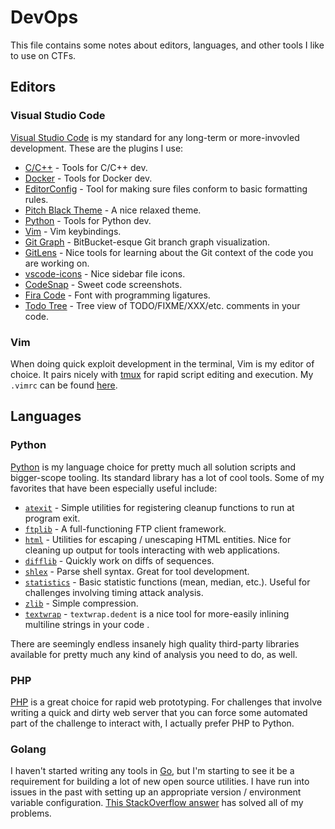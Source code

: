 # DevOps

This file contains some notes about editors, languages, and other tools I like to use on CTFs.

## Editors

### Visual Studio Code

[Visual Studio Code](https://code.visualstudio.com/) is my standard for any long-term or more-invovled development. These are the plugins I use:

* [C/C++](https://github.com/microsoft/vscode-cpptools) - Tools for C/C++ dev.
* [Docker](https://marketplace.visualstudio.com/items?itemName=ms-azuretools.vscode-docker) - Tools for Docker dev.
* [EditorConfig](https://github.com/editorconfig/editorconfig-vscode) - Tool for making sure files conform to basic formatting rules.
* [Pitch Black Theme](https://vscodethemes.com/e/viktorqvarfordt.vscode-pitch-black-theme) - A nice relaxed theme.
* [Python](https://github.com/Microsoft/vscode-python) - Tools for Python dev.
* [Vim](https://github.com/VSCodeVim/Vim) - Vim keybindings.
* [Git Graph](https://github.com/mhutchie/vscode-git-graph) - BitBucket-esque Git branch graph visualization.
* [GitLens](https://github.com/eamodio/vscode-gitlens) - Nice tools for learning about the Git context of the code you are working on.
* [vscode-icons](https://github.com/vscode-icons/vscode-icons) - Nice sidebar file icons.
* [CodeSnap](https://github.com/kufii/CodeSnap) - Sweet code screenshots.
* [Fira Code](https://github.com/tonsky/FiraCode) - Font with programming ligatures.
* [Todo Tree](https://github.com/Gruntfuggly/todo-tree) - Tree view of TODO/FIXME/XXX/etc. comments in your code.

### Vim

When doing quick exploit development in the terminal, Vim is my editor of choice. It pairs nicely with [tmux](https://github.com/tmux/tmux) for rapid script editing and execution. My `.vimrc` can be found [here](https://github.com/welchbj/dotfiles/blob/master/.vimrc).

## Languages

### Python

[Python](https://docs.python.org/3/library/) is my language choice for pretty much all solution scripts and bigger-scope tooling. Its standard library has a lot of cool tools. Some of my favorites that have been especially useful include:

* [`atexit`](https://docs.python.org/3/library/atexit.html) - Simple utilities for registering cleanup functions to run at program exit.
* [`ftplib`](https://docs.python.org/3/library/ftplib.html) - A full-functioning FTP client framework.
* [`html`](https://docs.python.org/3/library/html.html) - Utilities for escaping / unescaping HTML entities. Nice for cleaning up output for tools interacting with web applications.
* [`difflib`](https://docs.python.org/3/library/difflib.html) - Quickly work on diffs of sequences.
* [`shlex`](https://docs.python.org/3/library/shlex.html) - Parse shell syntax. Great for tool development.
* [`statistics`](https://docs.python.org/3/library/statistics.html) - Basic statistic functions (mean, median, etc.). Useful for challenges involving timing attack analysis.
* [`zlib`](https://docs.python.org/3/library/zlib.html) - Simple compression.
* [`textwrap`](https://docs.python.org/3/library/textwrap.html) - `textwrap.dedent` is a nice tool for more-easily inlining multiline strings in your code .

There are seemingly endless insanely high quality third-party libraries available for pretty much any kind of analysis you need to do, as well.

### PHP

[PHP](https://www.php.net/) is a great choice for rapid web prototyping. For challenges that involve writing a quick and dirty web server that you can force some automated part of the challenge to interact with, I actually prefer PHP to Python.

### Golang

I haven't started writing any tools in [Go](https://golang.org/), but I'm starting to see it be a requirement for building a lot of new open source utilities. I have run into issues in the past with setting up an appropriate version / environment variable configuration. [This StackOverflow answer](https://stackoverflow.com/a/41323785) has solved all of my problems.
